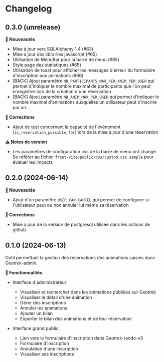 
# Changelog

## 0.3.0 (unrelease)
 
**🚀 Nouveautés**

- Mise à jour vers SQLAlchemy 1.4 (#63)
- Mise à jour des librairies javascript (#65)
- Utilisation de MenuBar pour la barre de menu (#65)
- Style page des statistiques (#65)
- Utilisation de toast pour afficher les messages d'erreur du formulaire d'inscription aux animations (#66)
- [BACK] Ajout paramètre `NB_PARTICIPANTS_MAX_PER_ANIM_PER_USER` qui permet d'indiquer le nombre maximal de participants que l'on peut enregistrer lors de la création d'une réservation 
- [BACK] Ajout paramètre `NB_ANIM_MAX_PER_USER` qui permet d'indiquer le nombre maximal d'animations auxquelles un utilisateur peut s'inscrire par an.
 


**🐛 Corrections**
 - Ajout de test concernant la capacité de l'événement (`is_reservation_possible_for`) lors de la mise à jour d'une réservation

**⚠️ Notes de version**
 - Les paramètres de configuration css de la barre de menu ont changé. Se référer au fichier `front-vite/public/css/custom.css.sample` pour évaluer les impacts


## 0.2.0 (2024-06-14)

**🚀 Nouveautés**

- Ajout d'un paramètre `USER_CAN_CANCEL` qui permet de configurer si l'utilisateur peut ou non annuler lui même sa réservation

**🐛 Corrections**

- Mise à jour de la version de postgresql utilisée dans les actions de github

## 0.1.0 (2024-06-13)

Outil permettant la gestion des réservations des animations saisies dans Geotrek-admin.

**🚀 Fonctionnalités**

- Interface d'administrateur:
    - Visualiser et rechercher dans les animations publiées sur Geotrek
    - Visualiser le détail d'une animation
    - Gérer des inscriptions
    - Annuler les animations
    - Ajouter un bilan
    - Exporter le bilan des animations et de leur réservation

- Interface grand public:
    - Lien vers le formulaire d'inscription dans Geotrek-rando-v3
    - Formulaire d'inscription
    - Annulation d'une inscription
    - Visualiser ses inscriptions
